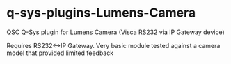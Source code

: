 # q-sys-plugins-Lumens-Camera

QSC Q-Sys plugin for Lumens Camera (Visca RS232 via IP Gateway device)

Requires RS232<->IP Gateway. Very basic module tested against a camera model that provided limited feedback